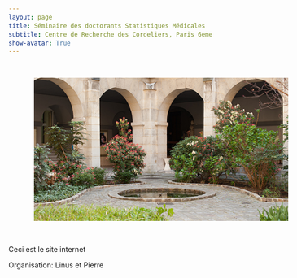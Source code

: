 ```yaml
---
layout: page
title: Séminaire des doctorants Statistiques Médicales
subtitle: Centre de Recherche des Cordeliers, Paris 6eme
show-avatar: True
---
```



<img style="float: center;" src="/assets/img/cordeliers.jpg" width="500" hspace="50" vspace="30">


Ceci est le site internet

Organisation:  Linus et Pierre


